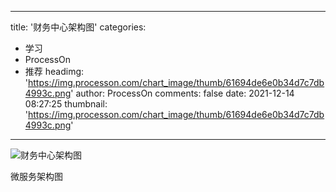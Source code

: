 
---
title: '财务中心架构图'
categories: 
 - 学习
 - ProcessOn
 - 推荐
headimg: 'https://img.processon.com/chart_image/thumb/61694de6e0b34d7c7db4993c.png'
author: ProcessOn
comments: false
date: 2021-12-14 08:27:25
thumbnail: 'https://img.processon.com/chart_image/thumb/61694de6e0b34d7c7db4993c.png'
---

<div>   
<img class="thumb" alt="财务中心架构图" src="https://img.processon.com/chart_image/thumb/61694de6e0b34d7c7db4993c.png" referrerpolicy="no-referrer">
<p>微服务架构图</p>  
</div>
            